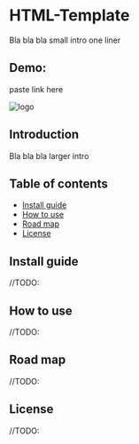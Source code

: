 # HTML-Template
Bla bla bla small intro one liner

## Demo:
paste link here

![logo](/docs/img/logo.png)

## Introduction
Bla bla bla larger intro

## Table of contents
* [Install guide](#install-guide)
* [How to use](#how-to-use)
* [Road map](#road-map)
* [License](#license)

## Install guide
//TODO:

## How to use
//TODO:

## Road map
//TODO:

## License
//TODO:
